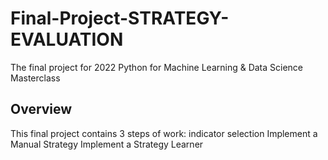 # Final-Project-STRATEGY-EVALUATION
The final project for  2022 Python for Machine Learning &amp; Data Science Masterclass

## Overview
This final project contains 3 steps of work:
indicator selection 
Implement a Manual Strategy 
Implement a Strategy Learner
